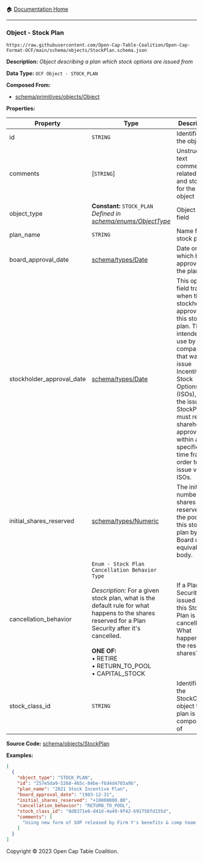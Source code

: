 :house: [Documentation Home](../../../README.md)

---

### Object - Stock Plan

`https://raw.githubusercontent.com/Open-Cap-Table-Coalition/Open-Cap-Format-OCF/main/schema/objects/StockPlan.schema.json`

**Description:** _Object describing a plan which stock options are issued from_

**Data Type:** `OCF Object - STOCK_PLAN`

**Composed From:**

- [schema/primitives/objects/Object](../primitives/objects/Object.md)

**Properties:**

| Property                  | Type                                                                                                                                                                                                                                                                                                   | Description                                                                                                                                                                                                                                                                                   | Required   |
| ------------------------- | ------------------------------------------------------------------------------------------------------------------------------------------------------------------------------------------------------------------------------------------------------------------------------------------------------ | --------------------------------------------------------------------------------------------------------------------------------------------------------------------------------------------------------------------------------------------------------------------------------------------- | ---------- |
| id                        | `STRING`                                                                                                                                                                                                                                                                                               | Identifier for the object                                                                                                                                                                                                                                                                     | `REQUIRED` |
| comments                  | [`STRING`]                                                                                                                                                                                                                                                                                             | Unstructured text comments related to and stored for the object                                                                                                                                                                                                                               | -          |
| object_type               | **Constant:** `STOCK_PLAN`</br>_Defined in [schema/enums/ObjectType](../enums/ObjectType.md)_                                                                                                                                                                                                          | Object type field                                                                                                                                                                                                                                                                             | `REQUIRED` |
| plan_name                 | `STRING`                                                                                                                                                                                                                                                                                               | Name for the stock plan                                                                                                                                                                                                                                                                       | `REQUIRED` |
| board_approval_date       | [schema/types/Date](../types/Date.md)                                                                                                                                                                                                                                                                  | Date on which board approved the plan                                                                                                                                                                                                                                                         | -          |
| stockholder_approval_date | [schema/types/Date](../types/Date.md)                                                                                                                                                                                                                                                                  | This optional field tracks when the stockholders approved this stock plan. This is intended for use by US companies that want to issue Incentive Stock Options (ISOs), as the issuing StockPlan must receive shareholder approval within a specified time frame in order to issue valid ISOs. | -          |
| initial_shares_reserved   | [schema/types/Numeric](../types/Numeric.md)                                                                                                                                                                                                                                                            | The initial number of shares reserved in the pool for this stock plan by the Board or equivalent body.                                                                                                                                                                                        | `REQUIRED` |
| cancellation_behavior     | `Enum - Stock Plan Cancellation Behavior Type`</br></br>_Description:_ For a given stock plan, what is the default rule for what happens to the shares reserved for a Plan Security after it's cancelled.</br></br>**ONE OF:** </br>&bull; RETIRE </br>&bull; RETURN_TO_POOL </br>&bull; CAPITAL_STOCK | If a Plan Security issued under this Stock Plan is cancelled, What happens to the reserved shares?.                                                                                                                                                                                           | `REQUIRED` |
| stock_class_id            | `STRING`                                                                                                                                                                                                                                                                                               | Identifier of the StockClass object this plan is composed of                                                                                                                                                                                                                                  | `REQUIRED` |

**Source Code:** [schema/objects/StockPlan](../../../../schema/objects/StockPlan.schema.json)

**Examples:**

```json
[
  {
    "object_type": "STOCK_PLAN",
    "id": "257e5da9-5268-465c-84be-f6d4d4703a9b",
    "plan_name": "2021 Stock Incentive Plan",
    "board_approval_date": "1983-12-31",
    "initial_shares_reserved": "+10000000.00",
    "cancellation_behavior": "RETURN_TO_POOL",
    "stock_class_id": "8d8371e8-d41d-4a49-9f42-b91758fd155d",
    "comments": [
      "Using new form of SOP released by Firm Y's benefits & comp team on 10/10/2021."
    ]
  }
]
```

Copyright © 2023 Open Cap Table Coalition.
